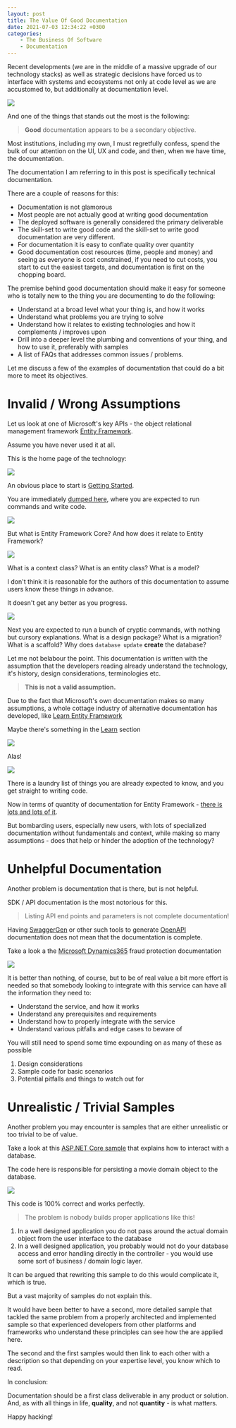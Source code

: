 ```yaml
---
layout: post
title: The Value Of Good Documentation
date: 2021-07-03 12:34:22 +0300
categories:
    - The Business Of Software
    - Documentation
---
```

Recent developments (we are in the middle of a massive upgrade of our technology stacks) as well as strategic decisions have forced us to interface with systems and ecosystems not only at code level as we are accustomed to, but additionally at documentation level.

![](../images/2021/07/docs.png)

And one of the things that stands out the most is the following:

> **Good** documentation appears to be a secondary objective.

Most institutions, including my own, I must regretfully confess, spend the bulk of our attention on the UI, UX and code, and then, when we have time, the documentation.
  
The documentation I am referring to in this post is specifically technical documentation.

There are a couple of reasons for this:

* Documentation is not glamorous
* Most people are not actually good at writing good documentation
* The deployed software is generally considered the primary deliverable
* The skill-set to write good code and the skill-set to write good documentation are very different.
* For documentation it is easy to conflate quality over quantity
* Good documentation cost resources (time, people and money) and seeing as everyone is cost constrained, if you need to cut costs, you start to cut the easiest targets, and documentation is first on the chopping board.

The premise behind good documentation should make it easy for someone who is totally new to the thing you are documenting to do the following:
* Understand at a broad level what your thing is, and how it works
* Understand what problems you are trying to solve
* Understand how it relates to existing technologies and how it complements / improves upon
* Drill into a deeper level the plumbing and conventions of your thing, and how to use it, preferably with samples
* A list of FAQs that addresses common issues / problems.

Let me discuss a few of the examples of documentation that could do a bit more to meet its objectives.

# Invalid / Wrong Assumptions

Let us look at one of Microsoft's key APIs - the object relational management framework [Entity Framework](https://docs.microsoft.com/en-us/ef/).

Assume you have never used it at all. 

This is the home page of the technology:

![](../images/2021/06/EF%201.png)

An obvious place to start is [Getting Started](https://docs.microsoft.com/en-us/ef/core/get-started/overview/first-app).

You are immediately [dumped here](https://docs.microsoft.com/en-us/ef/core/get-started/overview/first-app?tabs=netcore-cli), where you are expected to run commands and write code.

![](../images/2021/06/EF%202.png)

But what is Entity Framework Core? And how does it relate to Entity Framework?

![](../images/2021/06/EF%203.png)

What is a context class? What is an entity class? What is a model?

I don't think it is reasonable for the authors of this documentation to assume users know these things in advance.

It doesn't get any better as you progress.

![](../images/2021/06/Ef%204.png)

Next you are expected to run a bunch of cryptic commands, with nothing but cursory explanations. What is a design package? What is a migration? What is a scaffold? Why does `database update` **create** the database?

Let me not belabour the point. This documentation is written with the assumption that the developers reading already understand the technology, it's history, design considerations, terminologies etc.

> **This is not a valid assumption.**

Due to the fact that Microsoft's own documentation makes so many assumptions, a whole cottage industry of alternative documentation has developed, like [Learn Entity Framework](https://www.learnentityframeworkcore.com/)

Maybe there's something in the [Learn](https://docs.microsoft.com/en-us/learn/modules/persist-data-ef-core/) section

![](../images/2021/06/EF%205.png)

Alas!

![](../images/2021/06/Ef%206.png)

There is a laundry list of things you are already expected to know, and you get straight to writing code.

Now in terms of quantity of documentation for Entity Framework - [there is lots and lots of it](https://docs.microsoft.com/en-us/ef/core/get-started/overview/first-app?tabs=netcore-cli).

But bombarding users, especially new users, with lots of specialized documentation without fundamentals and context, while making so many assumptions - does that help or hinder the adoption of the technology?

# Unhelpful Documentation

Another problem is documentation that is there, but is not helpful.

SDK / API documentation is the most notorious for this.

> Listing API end points and parameters is not complete documentation!

Having [SwaggerGen](https://swagger.io/tools/swagger-codegen/) or other such tools to generate [OpenAPI](https://swagger.io/specification/) documentation does not mean that the documentation is complete.

Take a look a the [Microsoft Dynamics365](https://apidocs.microsoft.com/services/dynamics365fraudprotection) fraud protection documentation

![](../images/2021/07/Dymanics.png)

It is better than nothing, of course, but to be of real value a bit more effort is needed so that somebody looking to integrate with this service can have all the information they need to:

* Understand the service, and how it works
* Understand any prerequisites and requirements
* Understand how to properly integrate with the service
* Understand various pitfalls and edge cases to beware of

You will still need to spend some time expounding on as many of these as possible
1. Design considerations
2. Sample code for basic scenarios
3. Potential pitfalls and things to watch out for

# Unrealistic / Trivial Samples

Another problem you may encounter is samples that are either unrealistic or too trivial to be of value.

Take a look at this [ASP.NET Core sample](https://docs.microsoft.com/en-us/aspnet/core/tutorials/first-mvc-app/controller-methods-views?view=aspnetcore-5.0) that explains how to interact with a database.

The code here is responsible for persisting a movie domain object to the database.

![](../images/2021/07/AddMovie.png)

This code is 100% correct and works perfectly.

> The problem is nobody builds proper applications like this!

1. In a well designed application you do not pass around the actual domain object from the user interface to the database
2. In a well designed application, you probably would not do your database access and error handling directly in the controller - you would use some sort of business / domain logic layer.

It can be argued that rewriting this sample to do this would complicate it, which is true.

But a vast majority of samples do not explain this.

It would have been better to have a second, more detailed sample that tackled the same problem from a properly architected and implemented sample so that experienced developers from other platforms and frameworks who understand these principles can see how the are applied here.

The second and the first samples would then link to each other with a description so that depending on your expertise level, you know which to read.

In conclusion:

Documentation should be a first class deliverable in any product or solution. And, as with all things in life, **quality**, and not **quantity** - is what matters.

Happy hacking!